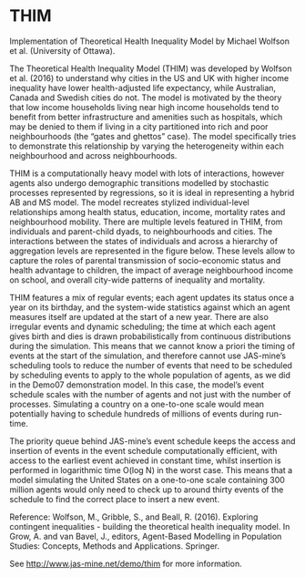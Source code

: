 # THIM
Implementation of Theoretical Health Inequality Model by Michael Wolfson et al. (University of Ottawa).

The Theoretical Health Inequality Model (THIM) was developed by Wolfson et al. (2016) to understand why cities in the US and UK with higher income inequality have lower health-adjusted life expectancy, while Australian, Canada and Swedish cities do not. The model is motivated by the theory that low income households living near high income households tend to benefit from better infrastructure and amenities such as hospitals, which may be denied to them if living in a city partitioned into rich and poor neighbourhoods (the “gates and ghettos” case). The model specifically tries to demonstrate this relationship by varying the  heterogeneity within each neighbourhood and across neighbourhoods.

THIM is a computationally heavy model with lots of interactions, however agents also undergo demographic transitions modelled by stochastic processes represented by regressions, so it is ideal in representing a hybrid AB and MS model. The model recreates stylized individual-level relationships among health status, education, income, mortality rates and neighbourhood mobility. There are multiple levels featured in THIM, from individuals and parent-child dyads, to neighbourhoods and cities. The interactions between the states of individuals and across a hierarchy of aggregation levels are represented in the figure below. These levels allow to capture the roles of parental transmission of socio-economic status and health advantage to children, the impact of average neighbourhood income on school, and overall city-wide patterns of inequality and mortality.

THIM features a mix of regular events; each agent updates its status once a year on its birthday, and the system-wide statistics against which an agent measures itself are updated at the start of a new year. There are also irregular events and dynamic scheduling; the time at which each agent gives birth and dies is drawn probabilistically from continuous distributions during the simulation. This means that we cannot know a priori the timing of events at the start of the simulation, and therefore cannot use JAS-mine’s scheduling tools to reduce the number of events that need to be scheduled by scheduling events to apply to the whole population of agents, as we did in the Demo07 demonstration model. In this case, the model’s event schedule scales with the number of agents and not just with the number of processes. Simulating a country on a one-to-one scale would mean potentially having to schedule hundreds of millions of events during run-time.

The priority queue behind JAS-mine’s event schedule keeps the access and insertion of events in the event schedule computationally efficient, with access to the earliest event achieved in constant time, whilst insertion is performed in logarithmic time O(log N) in the worst case. This means that a model simulating the United States on a one-to-one scale containing 300 million agents would only need to check up to around thirty events of the schedule to find the correct place to insert a new event.

Reference:  Wolfson, M., Gribble, S., and Beall, R. (2016). Exploring contingent inequalities - building the theoretical health inequality model. In Grow, A. and van Bavel, J., editors, Agent-Based Modelling in Population Studies: Concepts, Methods and Applications. Springer.

See http://www.jas-mine.net/demo/thim for more information.
